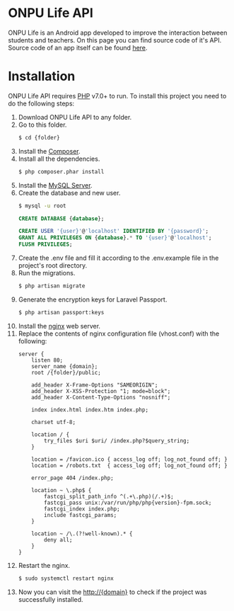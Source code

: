 # ONPU Life API

ONPU Life is an Android app developed to improve the interaction between students and teachers. On this page you can find source code of it's API. Source code of an app itself can be found [here](https://github.com/Visorien/ONPU-Life).

# Installation

ONPU Life API requires [PHP](http://php.net/downloads.php) v7.0+ to run. To install this project you need to do the following steps:
1. Download ONPU Life API to any folder.
2. Go to this folder.
   ```sh
   $ cd {folder}
   ```
3. Install the [Composer](https://getcomposer.org/download/).
4. Install all the dependencies.
   ```sh
   $ php composer.phar install
   ```
5. Install the [MySQL Server](https://dev.mysql.com/downloads/installer/).
6. Create the database and new user.
   ```sh
   $ mysql -u root
   ```
   ```sql
   CREATE DATABASE {database};
   ```
   ```sql
   CREATE USER '{user}'@'localhost' IDENTIFIED BY '{password}';
   GRANT ALL PRIVILEGES ON {database}.* TO '{user}'@'localhost';
   FLUSH PRIVILEGES;
   ```
7. Create the .env file and fill it according to the .env.example file in the project's root directory.
8. Run the migrations.
   ```sh
   $ php artisan migrate
   ```
9. Generate the encryption keys for Laravel Passport.
   ```sh
   $ php artisan passport:keys
   ```
10. Install the [nginx](https://nginx.org/en/download.html) web server.
11. Replace the contents of nginx configuration file (vhost.conf) with the following:
    ```nginx
    server {
        listen 80;
        server_name {domain};
        root /{folder}/public;

        add_header X-Frame-Options "SAMEORIGIN";
        add_header X-XSS-Protection "1; mode=block";
        add_header X-Content-Type-Options "nosniff";
    
        index index.html index.htm index.php;
    
        charset utf-8;
    
        location / {
            try_files $uri $uri/ /index.php?$query_string;
        }
    
        location = /favicon.ico { access_log off; log_not_found off; }
        location = /robots.txt  { access_log off; log_not_found off; }
    
        error_page 404 /index.php;
    
        location ~ \.php$ {
            fastcgi_split_path_info ^(.+\.php)(/.+)$;
            fastcgi_pass unix:/var/run/php/php{version}-fpm.sock;
            fastcgi_index index.php;
            include fastcgi_params;
        }
    
        location ~ /\.(?!well-known).* {
            deny all;
        }
    }
    ```
12. Restart the nginx.
    ```sh
    $ sudo systemctl restart nginx
    ```
13. Now you can visit the <http://{domain}> to check if the project was successfully installed.